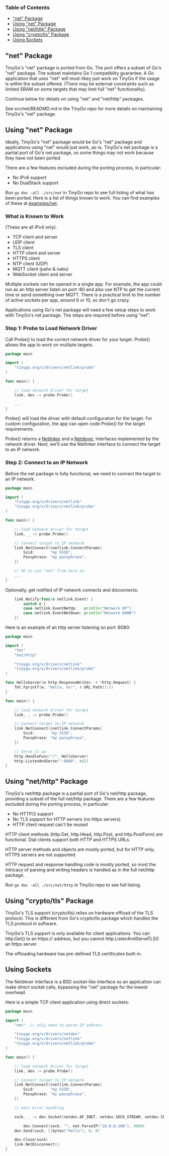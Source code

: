 ### Table of Contents

- ["net" Package](#net-package)
- [Using "net" Package](#using-net-package)
- [Using "net/http" Package](#using-nethttp-package)
- [Using "crypto/tls" Package](#using-cryptotls-package)
- [Using Sockets](#using-sockets)

## "net" Package

TinyGo's "net" package is ported from Go.  The port offers a subset of Go's
"net" package.  The subset maintains Go 1 compatiblity guarantee.  A Go
application that uses "net" will most-likey just work on TinyGo if the usage is
within the subset offered.  (There may be external constraints such as limited
SRAM on some targets that may limit full "net" functionality).

Continue below for details on using "net" and "net/http" packages.

See src/net/READMD.md in the TinyGo repo for more details on maintaining
TinyGo's "net" package.

## Using "net" Package

Ideally, TinyGo's "net" package would be Go's "net" package and applications
using "net" would just work, as-is.  TinyGo's net package is a partial port of
Go's net package, so some things may not work because they have not been
ported.

There are a few features excluded during the porting process, in particular:

- No IPv6 support
- No DualStack support

Run ```go doc -all ./src/net``` in TinyGo repo to see full listing of what has
been ported.  Here is a list of things known to work.  You can find examples
of these at [examples/net](examples/net/).

### What is Known to Work

(These are all IPv4 only).

- TCP client and server
- UDP client
- TLS client
- HTTP client and server
- HTTPS client
- NTP client (UDP)
- MQTT client (paho & natiu)
- WebSocket client and server

Multiple sockets can be opened in a single app.  For example, the app could run
as an http server listen on port :80 and also use NTP to get the current time
or send something over MQTT.  There is a practical limit to the number of
active sockets per app, around 8 or 10, so don't go crazy.

Applications using Go's net package will need a few setup steps to work with
TinyGo's net package.  The steps are required before using "net".

### Step 1: Probe to Load Network Driver

Call Probe() to load the correct network driver for your target.  Probe()
allows the app to work on multiple targets.

```go
package main

import (
	"tinygo.org/x/drivers/netlink/probe"
)

func main() {

	// load network driver for target
	link, dev := probe.Probe()

	...	
}
```

Probe() will load the driver with default configuration for the target.  For
custom configuration, the app can open code Probe() for the target
requirements.

Probe() returns a [Netlinker](netlink/README.md) and a
[Netdever](netdev/README.md), interfaces implemented by the network driver.
Next, we'll use the Netlinker interface to connect the target to an IP network.

### Step 2: Connect to an IP Network

Before the net package is fully functional, we need to connect the target to an
IP network.

```go
package main

import (
	"tinygo.org/x/drivers/netlink"
	"tinygo.org/x/drivers/netlink/probe"
)

func main() {

	// load network driver for target
	link, _ := probe.Probe()

	// Connect target to IP network
	link.NetConnect(&netlink.ConnectParams{
		Ssid:       "my SSID",
		Passphrase: "my passphrase",
	})

	// OK to use "net" from here on
	...	
}
```

Optionally, get notified of IP network connects and disconnects:

```go
	link.Notify(func(e netlink.Event) {
		switch e {
		case netlink.EventNetUp:   println("Network UP")
		case netlink.EventNetDown: println("Network DOWN")
	})
```

Here is an example of an http server listening on port :8080:

```go
package main

import (
	"fmt"
	"net/http"

	"tinygo.org/x/drivers/netlink"
	"tinygo.org/x/drivers/netlink/probe"
)

func HelloServer(w http.ResponseWriter, r *http.Request) {
	fmt.Fprintf(w, "Hello, %s!", r.URL.Path[1:])
}

func main() {

	// load network driver for target
	link, _ := probe.Probe()

	// Connect target to IP network
	link.NetConnect(&netlink.ConnectParams{
		Ssid:       "my SSID",
		Passphrase: "my passphrase",
	})

	// Serve it up
	http.HandleFunc("/", HelloServer)
	http.ListenAndServe(":8080", nil)
}
```

## Using "net/http" Package

TinyGo's net/http package is a partial port of Go's net/http package, providing
a subset of the full net/http package.  There are a few features excluded
during the porting process, in particular:

- No HTTP/2 support
- No TLS support for HTTP servers (no https servers)
- HTTP client request can't be reused

HTTP client methods (http.Get, http.Head, http.Post, and http.PostForm) are
functional.  Dial clients support both HTTP and HTTPS URLs.

HTTP server methods and objects are mostly ported, but for HTTP only; HTTPS
servers are not supported.

HTTP request and response handling code is mostly ported, so most the intricacy
of parsing and writing headers is handled as in the full net/http package.

Run ```go doc -all ./src/net/http``` in TinyGo repo to see full listing.

## Using "crypto/tls" Package

TinyGo's TLS support (crypto/tls) relies on hardware offload of the TLS
protocol.  This is different from Go's crypto/tls package which handles the TLS
protocol in software.

TinyGo's TLS support is only available for client applications.  You can
http.Get() to an https:// address, but you cannot http.ListenAndServeTLS() an
https server.

The offloading hardware has pre-defined TLS certificates built-in.

## Using Sockets

The Netdever interface is a BSD socket-like interface so an application can make direct
socket calls, bypassing the "net" package for the lowest overhead.

Here is a simple TCP client application using direct sockets:

```go
package main

import (
	"net"  // only need to parse IP address

	"tinygo.org/x/drivers/netdev"
	"tinygo.org/x/drivers/netlink"
	"tinygo.org/x/drivers/netlink/probe"
)

func main() {

	// load network driver for target
	link, dev := probe.Probe()

	// Connect target to IP network
	link.NetConnect(&netlink.ConnectParams{
		Ssid:       "my SSID",
		Passphrase: "my passphrase",
	})

	// omit error handling

	sock, _ := dev.Socket(netdev.AF_INET, netdev.SOCK_STREAM, netdev.IPPROTO_TCP)

        dev.Connect(sock, "", net.ParseIP("10.0.0.100"), 8080)
	dev.Send(sock, []bytes("hello"), 0, 0)

	dev.Close(sock)
	link.NetDisconnect()
}
```
